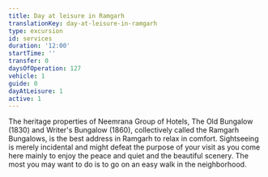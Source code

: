 ```yaml
---
title: Day at leisure in Ramgarh
translationKey: day-at-leisure-in-ramgarh
type: excursion
id: services
duration: '12:00'
startTime: ''
transfer: 0
daysOfOperation: 127
vehicle: 1
guide: 0
dayAtLeisure: 1
active: 1
---
```

The heritage properties of Neemrana Group of Hotels, The Old Bungalow (1830) and Writer's Bungalow (1860), collectively called the Ramgarh Bungalows, is the best address in Ramgarh to relax in comfort. Sightseeing is merely incidental and might defeat the purpose of your visit as you come here mainly to enjoy the peace and quiet and the beautiful scenery. The most you may want to do is to go on an easy walk in the neighborhood.